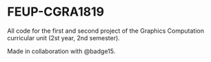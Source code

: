 # FEUP-CGRA1819

All code for the first and second project of the Graphics Computation curricular unit (2st year, 2nd semester).

Made in collaboration with @badge15.